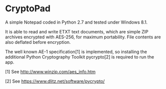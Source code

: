 CryptoPad
=========

A simple Notepad coded in Python 2.7 and tested under Windows 8.1.


It is able to read and write ETXT text documents, which are simple ZIP archives encrypted with AES-256, for maximum portability.
File contents are also deflated before encryption.


The well known AE-1 specification[1] is implemented, so installing the additional Python Cryptography Toolkit pycrypto[2] is required to run the app.



[1] See http://www.winzip.com/aes_info.htm

[2] See https://www.dlitz.net/software/pycrypto/
